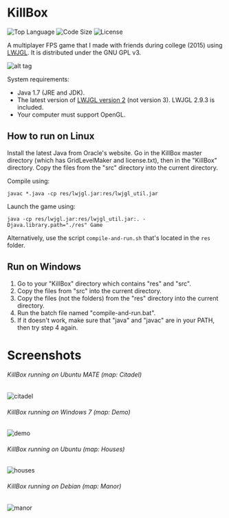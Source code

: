 # KillBox

![Top Language](https://img.shields.io/github/languages/top/axdoomer/killbox.svg?style=flat)
![Code Size](https://img.shields.io/github/languages/code-size/axdoomer/killbox.svg?style=flat)
![License](https://img.shields.io/github/license/axdoomer/killbox.svg?style=flat&logo=gnu)

A multiplayer FPS game that I made with friends during college (2015) using [LWJGL](http://lwjgl.org/). It is distributed under the GNU GPL v3. 

![alt tag](https://cloud.githubusercontent.com/assets/6194072/15656520/3929f0be-2676-11e6-80ac-94b115237652.jpg)

System requirements: 
* Java 1.7 (JRE and JDK).
* The latest version of [LWJGL version 2](http://legacy.lwjgl.org/) (not version 3). LWJGL 2.9.3 is included. 
* Your computer must support OpenGL. 

## How to run on Linux
Install the latest Java from Oracle's website. 
Go in the KillBox master directory (which has GridLevelMaker and license.txt), then in the "KillBox" directory. 
Copy the files from the "src" directory into the current directory. 

Compile using:
```
javac *.java -cp res/lwjgl.jar:res/lwjgl_util.jar
```

Launch the game using:
```
java -cp res/lwjgl.jar:res/lwjgl_util.jar:. -Djava.library.path="./res" Game
```

Alternatively, use the script `compile-and-run.sh` that's located in the `res` folder.

## Run on Windows
1. Go to your "KillBox" directory which contains "res" and "src". 
2. Copy the files from "src" into the current directory. 
3. Copy the files (not the folders) from the "res" directory into the current directory. 
4. Run the batch file named "compile-and-run.bat". 
5. If it doesn't work, make sure that "java" and "javac" are in your PATH, then try step 4 again. 

# Screenshots
###### KillBox running on Ubuntu MATE (map: Citadel)
![citadel](https://cloud.githubusercontent.com/assets/6194072/19622332/915b8718-9875-11e6-84cc-75e7d3226328.png)
###### KillBox running on Windows 7 (map: Demo)
![demo](https://cloud.githubusercontent.com/assets/6194072/19622333/915fa00a-9875-11e6-8631-80253a8131ce.png)
###### KillBox running on Ubuntu (map: Houses)
![houses](https://cloud.githubusercontent.com/assets/6194072/19622331/915b046e-9875-11e6-8b2c-5c2821c6d7d9.png)
###### KillBox running on Debian (map: Manor)
![manor](https://cloud.githubusercontent.com/assets/6194072/19622334/9162b7ea-9875-11e6-9a2d-5553f2935aa1.png)

